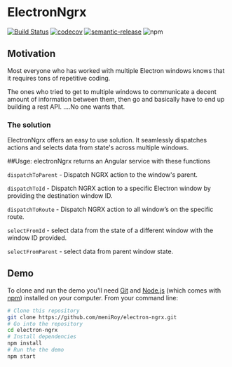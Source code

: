 # ElectronNgrx
[![Build Status](https://travis-ci.com/meniRoy/electron-ngrx.svg?branch=master)](https://travis-ci.com/meniRoy/electron-ngrx)
[![codecov](https://codecov.io/gh/meniRoy/electron-ngrx/branch/master/graph/badge.svg)](https://codecov.io/gh/meniRoy/electron-ngrx)
[![semantic-release](https://img.shields.io/badge/%20%20%F0%9F%93%A6%F0%9F%9A%80-semantic--release-e10079.svg)](https://github.com/semantic-release/semantic-release)
![npm](https://img.shields.io/npm/v/electron-ngrx?style=flat-square)

## Motivation
Most everyone who has worked with multiple Electron windows knows that it requires tons of repetitive coding. 

The ones who tried to get to multiple windows to communicate a decent amount of information between them, then go and basically have to end up building a rest API.
….No one wants that.

### The solution
ElectronNgrx offers an easy to use solution. It seamlessly dispatches actions and selects data from state's across multiple windows.

##Usge:
electronNgrx returns an Angular service with these functions

`dispatchToParent` - Dispatch NGRX action to the window's parent.

`dispatchToId` - Dispatch NGRX action to a specific Electron window by providing the destination window ID.

`dispatchToRoute` - Dispatch NGRX action to all window’s on the specific route.

`selectFromId` - select data from the state of a different window with the window ID provided.  

`selectFromParent` - select data from parent window state. 


## Demo

To clone and run the demo you'll need [Git](https://git-scm.com) and [Node.js](https://nodejs.org/en/download/) (which comes with [npm](http://npmjs.com)) installed on your computer. From your command line:

```bash
# Clone this repository
git clone https://github.com/meniRoy/electron-ngrx.git
# Go into the repository
cd electron-ngrx
# Install dependencies
npm install
# Run the the demo
npm start
```
